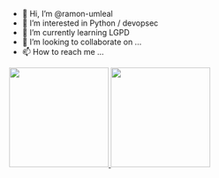 - 👋 Hi, I’m @ramon-umleal
- 👀 I’m interested in Python / devopsec
- 🌱 I’m currently learning LGPD
- 💞️ I’m looking to collaborate on ...
- 📫 How to reach me ...

<div>
<a href="https://github.com/ramon-umleal">
<img loading="lazy" height="180em" src="https://github-readme-stats.vercel.app/api/top-langs/?username=ramon-umleal&layout=compact&langs_count=7&theme=dracula"/>
<img loading="lazy" height="180em" src="https://github-readme-stats.vercel.app/api?username=ramon-umleal&show_icons=true&theme=dracula&include_all_commits=true&count_private=true"/>
</div>
<!---
ramon-umleal/ramon-umleal is a ✨ special ✨ repository because its `README.md` (this file) appears on your GitHub profile.
You can click the Preview link to take a look at your changes.
--->
